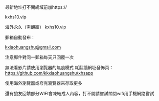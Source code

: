 最新地址打不開網域前加https://

kxhs10.vip

海外永久（需翻牆） kxhs10.vip



郵箱自動發布：

kxiaohuangshu@gmail.com

注意郵件對同一郵箱每天只回覆一次

無法看影片請使用瀏覽器的無痕模式 耗翻牆網址發佈頁：https://github.com/kkxiaohuangshu/xhsapp

使用海外瀏覽器或夸克瀏覽器來存取更多

還有狼友回饋部分WIFI會凍結成人內容，打不開請嘗試關閉wifi用手機網路嘗試
